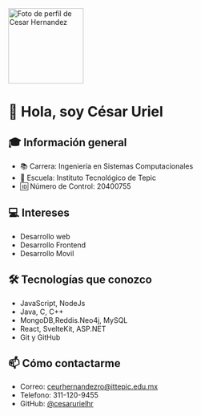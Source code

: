 <img src="https://avatars.githubusercontent.com/u/149346749?v=4" width="150" alt="Foto de perfil de Cesar Hernandez" />

# 👋 Hola, soy César Uriel

## 🎓 Información general
- 📚 Carrera: Ingeniería en Sistemas Computacionales
- 🏫 Escuela: Instituto Tecnológico de Tepic
- 🆔 Número de Control: 20400755

## 💻 Intereses
- Desarrollo web
- Desarrollo Frontend
- Desarrollo Movil

## 🛠 Tecnologías que conozco
- JavaScript, NodeJs
- Java, C, C++
- MongoDB,Reddis.Neo4j, MySQL
- React, SvelteKit, ASP.NET
- Git y GitHub

## 📫 Cómo contactarme
- Correo: ceurhernandezro@ittepic.edu.mx
- Telefono: 311-120-9455
- GitHub: [@cesarurielhr](https://github.com/cesarurielhr)